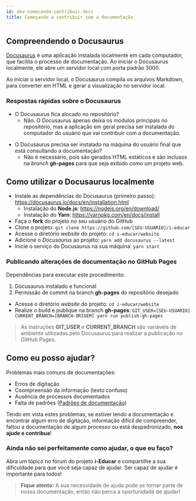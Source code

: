 ```yaml
---
id: dev-comecando-contribuir-docs
title: Começando a contribuir com a documentação
---
```


## Compreendendo o Docusaurus

[Docusaurus](https://docusaurus.io/) é uma aplicação instalada localmente em cada computador, que facilita o processo de documentação. Ao iniciar o Docusaurus localmente, ele abre um servidor local com porta padrão 3000.

Ao iniciar o servidor local, o Docusaurus compila os arquivos Markdown, para converter em HTML e gerar a visualização no servidor local.

### Respostas rápidas sobre o Docusaurus

- O Docusaurus fica alocado no repositório?
    - Não. O Docusaurus apenas deixa os módulos principais no repositório, mas a aplicação em geral precisa ser instalada do computador do usuário que vai contribuir com a documentação.

* O Docusaurus precisa ser instalado na máquina do usuário final que está consultando a documentação?
    * Não é necessário, pois são gerados HTML estáticos e são inclusos na *branch* **gh-pages** para que seja exibido como um projeto web.

## Como utilizar o Docusaurus localmente

- Instale as dependências do Docusaurus (primeiro passo): https://docusaurus.io/docs/en/installation.html
    - Instalação do **Node.js**: https://nodejs.org/en/download/
    - Instalação do **Yarn**: https://yarnpkg.com/en/docs/install
- Faça o **fork** do projeto no seu usuário do GitHub
- Clone o projeto: `git clone https://github.com/[SEU-USUARIO]/i-educar`
- Acesse o diretório *website* do projeto: `cd i-educar/website`
- Adicione o *Docusaurus* ao projeto: `yarn add docusaurus --latest`
- Inicie o serviço do Docusaurus na sua máquina: `yarn start`

### Publicando alterações de documentação no GitHub Pages

Dependẽncias para executar este procedimento:
1. Docusaurus instalado e funcional
1. Permissão de commit na branch **gh-pages** do repositório desejado

- Acesse o diretório *website* do projeto: `cd i-educar/website`
- Realize o build e publique na branch **gh-pages**: `GIT_USER=[SEU-USUARIO] CURRENT_BRANCH=[BRANCH-ORIGEM] yarn run publish-gh-pages`

> As instruções **GIT_USER** e **CURRENT_BRANCH** são variáveis de ambiente utilizadas pelo Docusaurus para realizar a publicação no GitHub Pages.

## Como eu posso ajudar?

Problemas mais comuns de documentações:
- Erros de digitação
- Coompreensão da informação (texto confuso)
- Ausência de processos documentados
- Falta de padrões ([Padrões de documentação](dev-padroes-docs.md))

Tendo em vista estes problemas, se estiver lendo a documentação e encontrar algum erro de digitação, informação difícil de compreender, faltou a documentação de algum processo ou está despadronizado, **nos ajude e contribua**!

### Ainda não sei perfeitamente como ajudar, o que eu faço?

Abra um tópico no fórum do projeto **i-Educar** e compartilhe a sua dificuldade para que você seja capaz de ajudar. Ser capaz de ajudar é importante para todos!

> **Fique atento:** A sua necessidade de ajuda pode se tornar parte de nossa documentação, então não perca a oportunidade de ajudar!